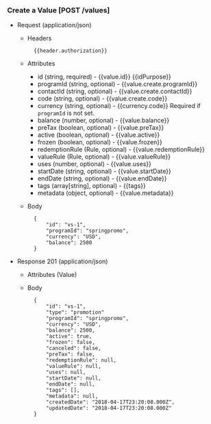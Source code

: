 ### Create a Value [POST /values]

+ Request (application/json)
    + Headers
    
            {{header.authorization}}

    + Attributes
        + id (string, required) - {{value.id}}  {{idPurpose}}
        + programId (string, optional) - {{value.create.programId}}
        + contactId (string, optional) - {{value.create.contactId}}
        + code (string, optional) - {{value.create.code}}
        + currency (string, optional) - {{currency.code}} Required if `programId` is not set.
        + balance (number, optional) - {{value.balance}}
        + preTax (boolean, optional) - {{value.preTax}}
        + active (boolean, optional) - {{value.active}}
        + frozen (boolean, optional) - {{value.frozen}}
        + redemptionRule (Rule, optional) - {{value.redemptionRule}}
        + valueRule (Rule, optional) - {{value.valueRule}}
        + uses (number, optional) - {{value.uses}}
        + startDate (string, optional) - {{value.startDate}}
        + endDate (string, optional) - {{value.endDate}}
        + tags (array[string], optional) - {{tags}}
        + metadata (object, optional) - {{value.metadata}}
        
    + Body
    
            {
                "id": "vs-1",
                "programId": "springpromo",
                "currency": "USD",
                "balance": 2500
            }
    
+ Response 201 (application/json)
    + Attributes (Value)

    + Body
    
            {
                "id": "vs-1",
                "type": "promotion"
                "programId": "springpromo",
                "currency": "USD",
                "balance": 2500,
                "active": true,
                "frozen": false,
                "canceled": false,
                "preTax": false,
                "redemptionRule": null,
                "valueRule": null,
                "uses": null,
                "startDate": null,
                "endDate": null,
                "tags": [],
                "metadata": null,
                "createdDate": "2018-04-17T23:20:08.000Z",
                "updatedDate": "2018-04-17T23:20:08.000Z"
            }
